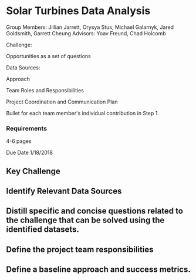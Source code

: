 # Solar Turbines Data Analysis

Group Members: Jillian Jarrett, Orysya Stus, Michael Galarnyk, Jared Goldsmith, Garrett Cheung
Advisors: Yoav Freund, Chad Holcomb

Challenge: 

Opportunities as a set of questions

Data Sources: 

Approach

Team Roles and Responsibilities

Project Coordination and Communication Plan

Bullet for each team member's individual contribution in Step 1. 

### Requirements

4-6 pages

Due Date 1/18/2018 



## Key Challenge

## Identify Relevant Data Sources

## Distill specific and concise questions related to the challenge that can be solved using the identified datasets. 

## Define the project team responsibilities

## Define a baseline approach and success metrics. 
